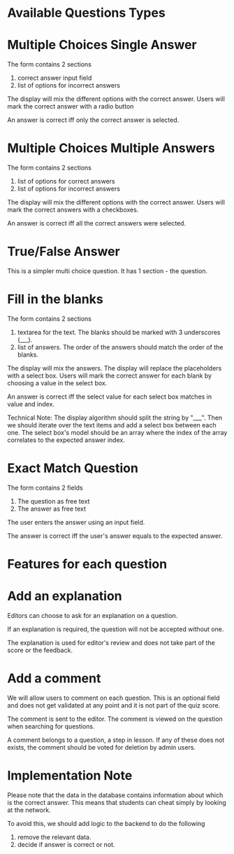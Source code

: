 Available Questions Types
========================


 Multiple Choices Single Answer
=============================

The form contains 2 sections

1. correct answer input field
2. list of options for incorrect answers

The display will mix the different options with the correct answer.
Users will mark the correct answer with a radio button

An answer is correct iff only the correct answer is selected.

 Multiple Choices Multiple Answers
==================================

The form contains 2 sections

1. list of options for correct answers
2. list of options for incorrect answers

The display will mix the different options with the correct answer.
Users will mark the correct answers with a checkboxes.

 An answer is correct iff all the correct answers were selected.

True/False Answer
==================


This is a simpler multi choice question. It has 1 section - the question.

 Fill in the blanks
====================

The form contains 2 sections

1. textarea for the text. The blanks should be marked with 3 underscores (___).
2. list of answers. The order of the answers should match the order of the blanks.

The display will mix the answers.
The display will replace the placeholders with a select box.
Users will mark the correct answer for each blank by choosing a value in the select box.

An answer is correct iff the select value for each select box matches in value and index.

Technical Note: The display algorithm should split the string by "___". Then we should iterate
over the text items and add a select box between each one. The select box's model should be an array
where the index of the array correlates to the expected answer index.


Exact Match Question
====================

The form contains 2 fields

1. The question as free text
2. The answer as free text

The user enters the answer using an input field.

The answer is correct iff the user's answer equals to the expected answer.


Features for each question
===========================

Add an explanation
===================

Editors can choose to ask for an explanation on a question.

If an explanation is required, the question will not be accepted without one.

The explanation is used for editor's review and does not take part of the score or the feedback.

Add a comment
=============

We will allow users to comment on each question.
This is an optional field and does not get validated at any point and it is not part of the quiz score.

The comment is sent to the editor.
The comment is viewed on the question when searching for questions.

A comment belongs to a question, a step in lesson. If any of these does not exists, the comment should be voted for deletion by admin users.





Implementation Note
====================


Please note that the data in the database contains information about which is the correct answer.
This means that students can cheat simply by looking at the network.

To avoid this, we should add logic to the backend to do the following

1. remove the relevant data.
2. decide if answer is correct or not.